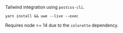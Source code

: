 Tailwind integration using `postcss-cli`.

```
yarn install && uwe --live --exec
```

Requires node >= 14 due to the `colorette` dependency.
